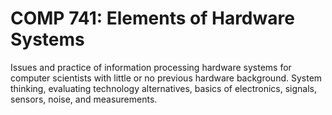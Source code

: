 # COMP 741: Elements of Hardware Systems

Issues and practice of information processing hardware systems for computer scientists with little or no previous hardware background. System thinking, evaluating technology alternatives, basics of electronics, signals, sensors, noise, and measurements.